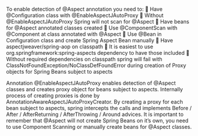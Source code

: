 To enable detection of @Aspect annotation you need to:
 Have @Configuration class with @EnableAspectJAutoProxy
     Without @EnableAspectJAutoProxy Spring will not scan for @Aspect
 Have beans for @Aspect annotated classes created
     Use @ComponentScan with @Component at class annotated with @Aspect
     Use @Bean in Configuration class and create Spring Aspect Bean manually
 Have aspectjweaver/spring-aop on classpath
     It is easiest to use org.springframework:spring-aspects dependency to have those included
     Without required dependencies on classpath spring will fail with
    ClassNotFoundException/NoClassDefFoundError during creation of Proxy objects for Spring Beans subject to aspects

Annotation @EnableAspectJAutoProxy enables detection of @Aspect classes and creates proxy object for beans subject to aspects. Internally process of creating proxies is done by AnnotationAwareAspectJAutoProxyCreator. By creating a proxy for
each bean subject to aspects, spring intercepts the calls and implements Before / After / AfterReturning / AfterThrowing / Around advices. It is important to remember that @Aspect will not create Spring Beans on it’s own, you need to use Component Scanning or manually create beans for @Aspect classes.


